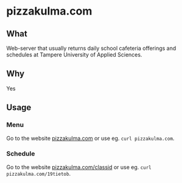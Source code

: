 # pizzakulma.com
## What
Web-server that usually returns daily school cafeteria offerings and schedules at Tampere University of Applied Sciences. 
## Why
Yes
## Usage
### Menu
Go to the website [pizzakulma.com](https://pizzakulma.com) or use eg. `curl pizzakulma.com`.
### Schedule
Go to the website [pizzakulma.com/classid](https://pizzakulma.com/19tietob) or use eg. `curl pizzakulma.com/19tietob`. 
